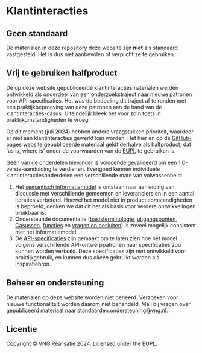 # Klantinteracties

## Geen standaard

De materialen in deze repository deze website zijn **niet** als standaard vastgesteld. Het is dus niet aanbevolen of verplicht ze te gebruiken.

## Vrij te gebruiken halfproduct

De op deze website gepubliceerde klantinteractiesmaterialen werden ontwikkeld als onderdeel van een onderzoekstraject naar nieuwe patronen voor API-specificaties. Het was de bedoeling dit traject af te ronden met een praktijkbeproeving van deze patronen aan de hand van de klantinteracties-casus. Uiteindelijk bleek het voor zo'n toets in praktijkomstandigheden te vroeg.

Op dit moment (juli 2024) hebben andere vraagstukken prioriteit, waardoor er niet aan klantinteracties gewerkt kan worden. Het hier en op de [GitHub-pages website](https://vng-realisatie.github.io/klantinteracties/) gepubliceerde materiaal geldt derhalve als halfproduct, dat 'as is, where is' onder de voorwaarden van de [EUPL](https://eupl.eu/1.2/nl/) te gebruiken is.

Géén van de onderdelen hieronder is voldoende gevalideerd om een 1.0-versie-aanduiding te verdienen. Evengoed kennen individuele klantinteractiesonderdelen een verschillende mate van volwassenheid:

1. Het [semantisch informatiemodel](./informatiemodel/semantisch_model.md) is ontstaan naar aanleiding van discussie met verschillende gemeenten en leveranciers en in een aantal iteraties verbeterd. Hoewel het model niet in productieomstandigheden is beproefd, denken we dat dit het als basis voor verdere ontwikkelingen bruikbaar is.
2. Ondersteunde documentatie ([basisterminologie](./basisterminologie.md), [uitgangspunten](./achtergronddocumentatie/uitgangspunten.md), [Casussen](./achtergronddocumentatie/cases.md), [functies](./achtergronddocumentatie/functies.md) en [vragen en besluiten](./achtergronddocumentatie/Vragen%20en%20besluiten.md)) is zoveel mogelijk consistent met het informatiemodel.
3. De [API-specificaties](./api_familie_klantinteracties/klantinteracties.md) zijn gemaakt om te laten zien hoe het model volgens verschillende API-ontwerppatronen naar specificaties zou kunnen worden vertaald. Deze specificaties zijn *niet* ontwikkeld voor praktijkgebruik, en kunnen dus *alleen* gebruikt worden als inspiratiebron.

## Beheer en ondersteuning

De materialen op deze website worden niet beheerd. Verzoeken voor nieuwe functionaliteit worden daarom niet behandeld. Mail bij vragen over gepubliceerd materiaal naar [standaarden.ondersteuning@vng.nl](mailto:standaarden.ondersteuning@vng.nl).

## Licentie

Copyright &copy; VNG Realisatie 2024. Licensed under the [EUPL](https://eupl.eu/1.2/en/).
